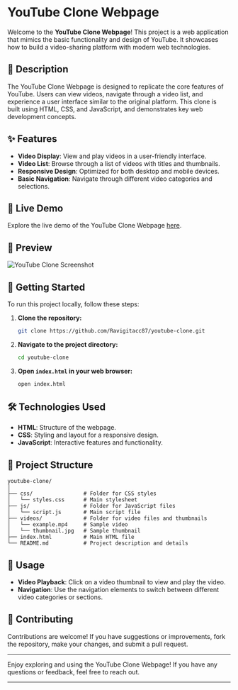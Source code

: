# YouTube Clone Webpage

Welcome to the **YouTube Clone Webpage**! This project is a web application that mimics the basic functionality and design of YouTube. It showcases how to build a video-sharing platform with modern web technologies.

## 📜 **Description**

The YouTube Clone Webpage is designed to replicate the core features of YouTube. Users can view videos, navigate through a video list, and experience a user interface similar to the original platform. This clone is built using HTML, CSS, and JavaScript, and demonstrates key web development concepts.

## ✨ **Features**

- **Video Display**: View and play videos in a user-friendly interface.
- **Video List**: Browse through a list of videos with titles and thumbnails.
- **Responsive Design**: Optimized for both desktop and mobile devices.
- **Basic Navigation**: Navigate through different video categories and selections.

## 🔗 **Live Demo**

Explore the live demo of the YouTube Clone Webpage [here](https://your-live-demo-url.com).

## 📸 **Preview**

![YouTube Clone Screenshot](./path-to-your-screenshot.png)

## 🚀 **Getting Started**

To run this project locally, follow these steps:

1. **Clone the repository:**
    ```bash
    git clone https://github.com/Ravigitacc87/youtube-clone.git
    ```

2. **Navigate to the project directory:**
    ```bash
    cd youtube-clone
    ```

3. **Open `index.html` in your web browser:**
    ```bash
    open index.html
    ```

## 🛠️ **Technologies Used**

- **HTML**: Structure of the webpage.
- **CSS**: Styling and layout for a responsive design.
- **JavaScript**: Interactive features and functionality.

## 📂 **Project Structure**

```
youtube-clone/
│
├── css/                # Folder for CSS styles
│   └── styles.css      # Main stylesheet
├── js/                 # Folder for JavaScript files
│   └── script.js       # Main script file
├── videos/             # Folder for video files and thumbnails
│   └── example.mp4     # Sample video
│   └── thumbnail.jpg   # Sample thumbnail
├── index.html          # Main HTML file
└── README.md           # Project description and details
```

## 🔧 **Usage**

- **Video Playback**: Click on a video thumbnail to view and play the video.
- **Navigation**: Use the navigation elements to switch between different video categories or sections.

## 🤝 **Contributing**

Contributions are welcome! If you have suggestions or improvements, fork the repository, make your changes, and submit a pull request.

---

Enjoy exploring and using the YouTube Clone Webpage! If you have any questions or feedback, feel free to reach out.

---
